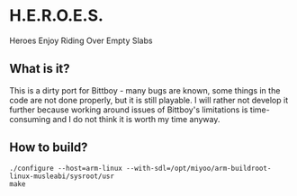 # H.E.R.O.E.S.
Heroes Enjoy Riding Over Empty Slabs 

## What is it?
This is a dirty port for Bittboy - many bugs are known, some things in the code are not done properly, but it is still playable. I will rather not develop it further because working around issues of Bittboy's limitations is time-consuming and I do not think it is worth my time anyway.

## How to build?
```
./configure --host=arm-linux --with-sdl=/opt/miyoo/arm-buildroot-linux-musleabi/sysroot/usr
make
```
